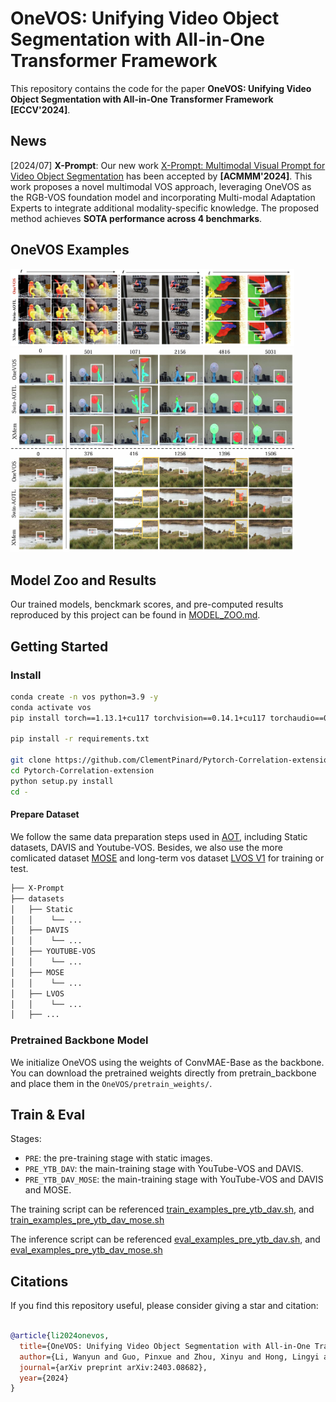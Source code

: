 # OneVOS: Unifying Video Object Segmentation with All-in-One Transformer Framework
This repository contains the code for the paper **OneVOS: Unifying Video Object Segmentation with All-in-One Transformer Framework [ECCV'2024]**.

## News
[2024/07] **X-Prompt**: Our new work [X-Prompt: Multimodal Visual Prompt for Video Object Segmentation](https://github.com/PinxueGuo/X-Prompt) has been accepted by **[ACMMM'2024]**. This work proposes a novel multimodal VOS approach,  leveraging OneVOS as the RGB-VOS foundation model and incorporating Multi-modal Adaptation Experts to integrate additional  modality-specific knowledge.  The proposed method achieves **SOTA performance across 4 benchmarks**.

## OneVOS Examples
<img src="./source_images/1.png" width="90%"/>

<img src="./source_images/2.png" width="90%"/>

## Model Zoo and Results
Our trained models, benckmark scores, and pre-computed results reproduced by this project can be found in [MODEL_ZOO.md](MODEL_ZOO.md).

## Getting Started
### Install
```bash
conda create -n vos python=3.9 -y
conda activate vos
pip install torch==1.13.1+cu117 torchvision==0.14.1+cu117 torchaudio==0.13.1 --extra-index-url https://download.pytorch.org/whl/cu117

pip install -r requirements.txt

git clone https://github.com/ClementPinard/Pytorch-Correlation-extension.git
cd Pytorch-Correlation-extension
python setup.py install
cd -
```

#### Prepare Dataset
We follow the same data preparation steps used in [AOT](https://github.com/yoxu515/aot-benchmark?tab=readme-ov-file), including Static datasets, DAVIS and Youtube-VOS. Besides, we also use the more comlicated dataset [MOSE](https://henghuiding.github.io/MOSE) and long-term vos dataset [LVOS V1](https://lingyihongfd.github.io/lvos.github.io/dataset.html) for training or test. 

```bash
├── X-Prompt
├── datasets
│   ├── Static
│   │    └── ...
│   ├── DAVIS
│   │    └── ...
│   ├── YOUTUBE-VOS
│   │    └── ...
│   ├── MOSE
│   │    └── ...
│   ├── LVOS
│   │    └── ...
│   ├── ...
```

### Pretrained Backbone Model
We initialize OneVOS using the weights of ConvMAE-Base as the backbone.  You can download the pretrained weights directly from pretrain_backbone and place them in the `OneVOS/pretrain_weights/`.

## Train & Eval
Stages:
- `PRE`: the pre-training stage with static images.
- `PRE_YTB_DAV`: the main-training stage with YouTube-VOS and DAVIS. 
- `PRE_YTB_DAV_MOSE`: the main-training stage with YouTube-VOS and DAVIS and MOSE.


The training script can be referenced [train_examples_pre_ytb_dav.sh](./train_examples_pre_ytb_dav.sh), and [train_examples_pre_ytb_dav_mose.sh](./train_examples_pre_ytb_dav_mose.sh) 

The inference script can be referenced [eval_examples_pre_ytb_dav.sh](./eval_examples_pre_ytb_dav.sh), and   [eval_examples_pre_ytb_dav_mose.sh](./eval_examples_pre_ytb_dav_mose.sh) 


## Citations
If you find this repository useful, please consider giving a star and citation:
```bibtex

@article{li2024onevos,
  title={OneVOS: Unifying Video Object Segmentation with All-in-One Transformer Framework},
  author={Li, Wanyun and Guo, Pinxue and Zhou, Xinyu and Hong, Lingyi and He, Yangji and Zheng, Xiangyu and Zhang, Wei and Zhang, Wenqiang},
  journal={arXiv preprint arXiv:2403.08682},
  year={2024}
}
```